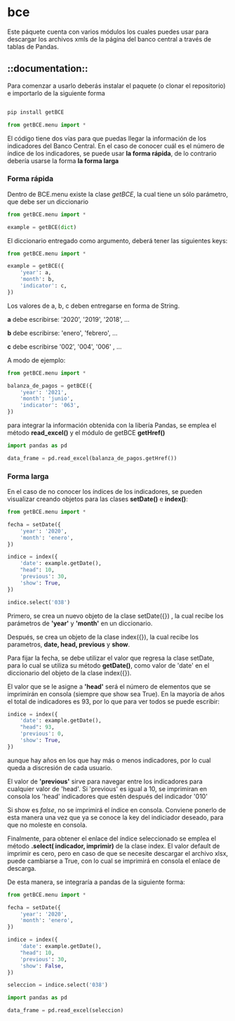 
# bce

Este páquete cuenta con varios módulos los cuales puedes usar para descargar los archivos xmls de la página del banco central
a través de tablas de Pandas.

## ::documentation::

Para comenzar a usarlo deberás instalar el paquete (o clonar el repositorio) e importarlo de la siguiente forma

```python

pip install getBCE

from getBCE.menu import *
```

El código tiene dos vías para que puedas llegar la información de los indicadores del Banco Central. En el caso de conocer
cuál es el número de índice de los indicadores, se puede usar **la forma rápida**, de lo contrario debería usarse la forma 
**la forma larga** 

### Forma rápida

Dentro de BCE.menu existe la clase _getBCE_, la cual tiene un sólo parámetro, que debe ser un diccionario

```python
from getBCE.menu import *

example = getBCE(dict)
```

El diccionario entregado como argumento, deberá tener las siguientes keys:

```python
from getBCE.menu import *

example = getBCE({
    'year': a,
    'month': b,
    'indicator': c,
})
```
Los valores de a, b, c deben entregarse en forma de String. 

**a** debe escribirse:  '2020', '2019', '2018', ...

**b** debe escribirse: 'enero', 'febrero', ...

**c** debe escribirse '002', '004', '006' , ...

A modo de ejemplo:

```python
from getBCE.menu import *

balanza_de_pagos = getBCE({
    'year': '2021',
    'month': 'junio',
    'indicator': '063',
})
```

para integrar la información obtenida con la libería Pandas, se emplea el método **read_excel()** y el módulo de getBCE **getHref()**

```python
import pandas as pd

data_frame = pd.read_excel(balanza_de_pagos.getHref())
```


### Forma larga

En el caso de no conocer los índices de los indicadores, se pueden visualizar creando objetos para las clases **setDate()** e **index()**:

```python
from getBCE.menu import *

fecha = setDate({
    'year': '2020',
    'month': 'enero',
})

indice = index({
    'date': example.getDate(),
    "head": 10,
    'previous': 30,
    'show': True,
})

indice.select('038')
```
Primero, se crea un nuevo objeto de la clase setDate({}) , la cual recibe los parámetros de **'year'** y **'month'** en un diccionario. 

Después, se crea un objeto de la clase index({}), la cual recibe los parametros, **date, head, previous** y **show**.

Para fijar la fecha, se debe utilizar el valor que regresa la clase setDate, para lo cual se utiliza su método **getDate()**, como valor de 'date' en el diccionario del objeto de la clase index({}).

El valor que se le asigne a **'head'** será el número de elementos que se imprimirán en consola (siempre que show sea True). En la mayoría de años el total de indicadores es 93, por lo que para ver todos se puede escribir:

```python
indice = index({
    'date': example.getDate(),
    "head": 93,
    'previous': 0,
    'show': True,
})
```
aunque hay años en los que hay más o menos indicadores, por lo cual queda a discresión de cada usuario.

El valor de **'previous'** sirve para navegar entre los indicadores para cualquier valor de 'head'. Si 'previous' es igual a 10, se imprimiran en consola los 'head' indicadores que estén después del indicador '010'

Si show es _false_, no se imprimirá el índice en consola. Conviene ponerlo de esta manera una vez que ya se conoce la key del indiciador deseado, para que no moleste en consola.

Finalmente, para obtener el enlace del índice seleccionado se emplea el método **.select( indicador, imprimir)** de la clase index. El valor default de imprimir es cero, pero en caso de que se necesite descargar el archivo xlsx, puede cambiarse a True, con lo cual se imprimirá en consola el enlace de descarga.

De esta manera, se integraría a pandas de la siguiente forma:

```python
from getBCE.menu import *

fecha = setDate({
    'year': '2020',
    'month': 'enero',
})

indice = index({
    'date': example.getDate(),
    "head": 10,
    'previous': 30,
    'show': False,
})

seleccion = indice.select('038')

import pandas as pd

data_frame = pd.read_excel(seleccion)
```
